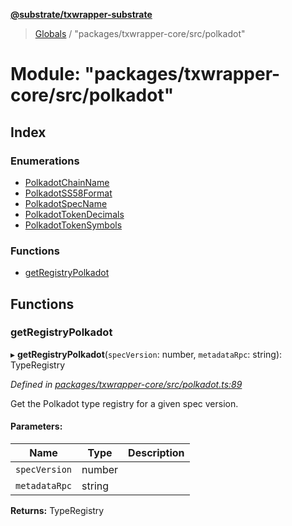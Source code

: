 **[@substrate/txwrapper-substrate](../README.md)**

> [Globals](../globals.md) / "packages/txwrapper-core/src/polkadot"

# Module: "packages/txwrapper-core/src/polkadot"

## Index

### Enumerations

* [PolkadotChainName](../enums/_packages_txwrapper_core_src_polkadot_.polkadotchainname.md)
* [PolkadotSS58Format](../enums/_packages_txwrapper_core_src_polkadot_.polkadotss58format.md)
* [PolkadotSpecName](../enums/_packages_txwrapper_core_src_polkadot_.polkadotspecname.md)
* [PolkadotTokenDecimals](../enums/_packages_txwrapper_core_src_polkadot_.polkadottokendecimals.md)
* [PolkadotTokenSymbols](../enums/_packages_txwrapper_core_src_polkadot_.polkadottokensymbols.md)

### Functions

* [getRegistryPolkadot](_packages_txwrapper_core_src_polkadot_.md#getregistrypolkadot)

## Functions

### getRegistryPolkadot

▸ **getRegistryPolkadot**(`specVersion`: number, `metadataRpc`: string): TypeRegistry

*Defined in [packages/txwrapper-core/src/polkadot.ts:89](https://github.com/paritytech/txwrapper-core/blob/e071077/packages/txwrapper-core/src/polkadot.ts#L89)*

Get the Polkadot type registry for a given spec version.

#### Parameters:

Name | Type | Description |
------ | ------ | ------ |
`specVersion` | number |  |
`metadataRpc` | string |   |

**Returns:** TypeRegistry
